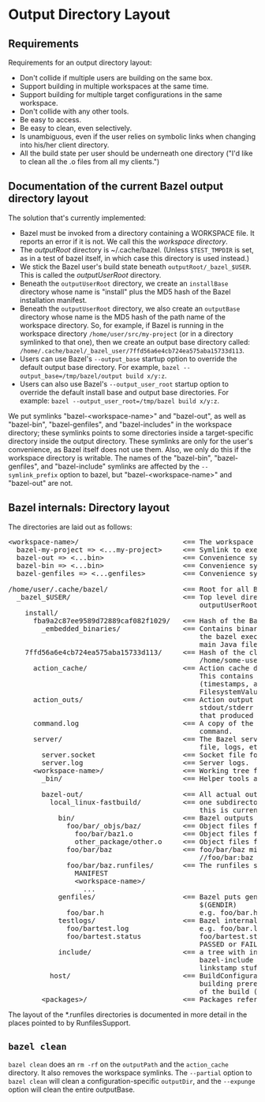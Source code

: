 # Output Directory Layout

## Requirements

Requirements for an output directory layout:

* Don't collide if multiple users are building on the same box.
* Support building in multiple workspaces at the same time.
* Support building for multiple target configurations in the same workspace.
* Don't collide with any other tools.
* Be easy to access.
* Be easy to clean, even selectively.
* Is unambiguous, even if the user relies on symbolic links when changing into
  his/her client directory.
* All the build state per user should be underneath one directory ("I'd like to
  clean all the .o files from all my clients.")

## Documentation of the current Bazel output directory layout

The solution that's currently implemented:

* Bazel must be invoked from a directory containing a WORKSPACE file. It reports
  an error if it is not. We call this the _workspace directory_.
* The _outputRoot_ directory is ~/.cache/bazel. (Unless `$TEST_TMPDIR` is
  set, as in a test of bazel itself, in which case this directory is used
  instead.)
* We stick the Bazel user's build state beneath `outputRoot/_bazel_$USER`. This
  is called the _outputUserRoot_ directory.
* Beneath the `outputUserRoot` directory, we create an `installBase` directory
  whose name is "install" plus the MD5 hash of the Bazel installation manifest.
* Beneath the `outputUserRoot` directory, we also create an `outputBase`
  directory whose name is the MD5 hash of the path name of the workspace
  directory. So, for example, if Bazel is running in the workspace directory
  `/home/user/src/my-project` (or in a directory symlinked to that one), then we
  create an output base directory called:
  `/home/.cache/bazel/_bazel_user/7ffd56a6e4cb724ea575aba15733d113`.
* Users can use Bazel's `--output_base` startup option to override the default
  output base directory. For example,
  `bazel --output_base=/tmp/bazel/output build x/y:z`.
* Users can also use Bazel's `--output_user_root` startup option to override the
  default install base and output base directories. For example:
  `bazel --output_user_root=/tmp/bazel build x/y:z`.

We put symlinks "bazel-&lt;workspace-name&gt;" and "bazel-out", as well as
"bazel-bin", "bazel-genfiles", and "bazel-includes" in the workspace directory;
these symlinks points to some directories inside a target-specific directory
inside the output directory. These symlinks are only for the user's convenience,
as Bazel itself does not use them. Also, we only do this if the workspace
directory is writable. The names of the "bazel-bin", "bazel-genfiles", and
"bazel-include" symlinks are affected by the `--symlink_prefix` option to bazel,
but "bazel-&lt;workspace-name&gt;" and "bazel-out" are not.

## Bazel internals: Directory layout

The directories are laid out as follows:

<pre>
&lt;workspace-name&gt;/                         <== The workspace directory
  bazel-my-project => <...my-project>     <== Symlink to execRoot
  bazel-out => <...bin>                   <== Convenience symlink to outputPath
  bazel-bin => <...bin>                   <== Convenience symlink to most recent written bin dir $(BINDIR)
  bazel-genfiles => <...genfiles>         <== Convenience symlink to most recent written genfiles dir $(GENDIR)

/home/user/.cache/bazel/                  <== Root for all Bazel output on a machine: outputRoot
  _bazel_$USER/                           <== Top level directory for a given user depends on the user name:
                                              outputUserRoot
    install/
      fba9a2c87ee9589d72889caf082f1029/   <== Hash of the Bazel install manifest: installBase
        _embedded_binaries/               <== Contains binaries and scripts unpacked from the data section of
                                              the bazel executable on first run (e.g. helper scripts and the
                                              main Java file BazelServer_deploy.jar)
    7ffd56a6e4cb724ea575aba15733d113/     <== Hash of the client's workspace directory (e.g.
                                              /home/some-user/src/my-project): outputBase
      action_cache/                       <== Action cache directory hierarchy
                                              This contains the persistent record of the file metadata
                                              (timestamps, and perhaps eventually also MD5 sums) used by the
                                              FilesystemValueChecker.
      action_outs/                        <== Action output directory. This contains a file with the
                                              stdout/stderr for every action from the most recent bazel run
                                              that produced output.
      command.log                         <== A copy of the stdout/stderr output from the most recent bazel
                                              command.
      server/                             <== The Bazel server puts all server-related files (such as socket
                                              file, logs, etc) here.
        server.socket                     <== Socket file for the server.
        server.log                        <== Server logs.
      &lt;workspace-name&gt;/                   <== Working tree for the Bazel build & root of symlink forest: execRoot
        _bin/                             <== Helper tools are linked from or copied to here.

        bazel-out/                        <== All actual output of the build is under here: outputPath
          local_linux-fastbuild/          <== one subdirectory per unique target BuildConfiguration instance;
                                              this is currently encoded
            bin/                          <== Bazel outputs binaries for target configuration here: $(BINDIR)
              foo/bar/_objs/baz/          <== Object files for a cc_* rule named //foo/bar:baz
                foo/bar/baz1.o            <== Object files from source //foo/bar:baz1.cc
                other_package/other.o     <== Object files from source //other_package:other.cc
              foo/bar/baz                 <== foo/bar/baz might be the artifact generated by a cc_binary named
                                              //foo/bar:baz
              foo/bar/baz.runfiles/       <== The runfiles symlink farm for the //foo/bar:baz executable.
                MANIFEST
                &lt;workspace-name&gt;/
                  ...
            genfiles/                     <== Bazel puts generated source for the target configuration here:
                                              $(GENDIR)
              foo/bar.h                       e.g. foo/bar.h might be a headerfile generated by //foo:bargen
            testlogs/                     <== Bazel internal test runner puts test log files here
              foo/bartest.log                 e.g. foo/bar.log might be an output of the //foo:bartest test with
              foo/bartest.status              foo/bartest.status containing exit status of the test (e.g.
                                              PASSED or FAILED (Exit 1), etc)
            include/                      <== a tree with include symlinks, generated as needed.  The
                                              bazel-include symlinks point to here. This is used for
                                              linkstamp stuff, etc.
          host/                           <== BuildConfiguration for build host (user's workstation), for
                                              building prerequisite tools, that will be used in later stages
                                              of the build (ex: Protocol Compiler)
        &lt;packages&gt;/                       <== Packages referenced in the build appear as if under a regular workspace
</pre>

The layout of the *.runfiles directories is documented in more detail in the places pointed to by RunfilesSupport.

## `bazel clean`

`bazel clean` does an `rm -rf` on the `outputPath` and the `action_cache`
directory. It also removes the workspace symlinks. The `--partial` option to
`bazel clean` will clean a configuration-specific `outputDir`, and the
`--expunge` option will clean the entire outputBase.
